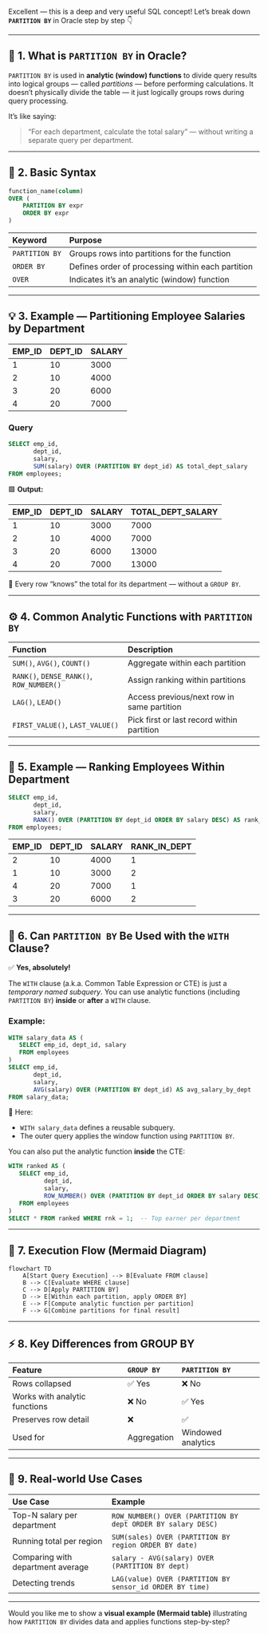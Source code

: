 Excellent — this is a deep and very useful SQL concept!
Let’s break down **`PARTITION BY`** in Oracle step by step 👇

---

## 🧩 1. What is `PARTITION BY` in Oracle?

`PARTITION BY` is used in **analytic (window) functions** to divide query results into logical groups — called *partitions* — before performing calculations.
It doesn’t physically divide the table — it just logically groups rows during query processing.

It’s like saying:

> “For each department, calculate the total salary”
> — without writing a separate query per department.

---

## 🧠 2. Basic Syntax

```sql
function_name(column)
OVER (
    PARTITION BY expr
    ORDER BY expr
)
```

| Keyword        | Purpose                                           |
| :------------- | :------------------------------------------------ |
| `PARTITION BY` | Groups rows into partitions for the function      |
| `ORDER BY`     | Defines order of processing within each partition |
| `OVER`         | Indicates it’s an analytic (window) function      |

---

## 💡 3. Example — Partitioning Employee Salaries by Department

| EMP_ID | DEPT_ID | SALARY |
| :----- | :------ | :----- |
| 1      | 10      | 3000   |
| 2      | 10      | 4000   |
| 3      | 20      | 6000   |
| 4      | 20      | 7000   |

### Query

```sql
SELECT emp_id,
       dept_id,
       salary,
       SUM(salary) OVER (PARTITION BY dept_id) AS total_dept_salary
FROM employees;
```

🟩 **Output:**

| EMP_ID | DEPT_ID | SALARY | TOTAL_DEPT_SALARY |
| :----- | :------ | :----- | :---------------- |
| 1      | 10      | 3000   | 7000              |
| 2      | 10      | 4000   | 7000              |
| 3      | 20      | 6000   | 13000             |
| 4      | 20      | 7000   | 13000             |

🧠 Every row “knows” the total for its department — without a `GROUP BY`.

---

## ⚙️ 4. Common Analytic Functions with `PARTITION BY`

| Function                                 | Description                                |
| :--------------------------------------- | :----------------------------------------- |
| `SUM()`, `AVG()`, `COUNT()`              | Aggregate within each partition            |
| `RANK()`, `DENSE_RANK()`, `ROW_NUMBER()` | Assign ranking within partitions           |
| `LAG()`, `LEAD()`                        | Access previous/next row in same partition |
| `FIRST_VALUE()`, `LAST_VALUE()`          | Pick first or last record within partition |

---

## 🧮 5. Example — Ranking Employees Within Department

```sql
SELECT emp_id,
       dept_id,
       salary,
       RANK() OVER (PARTITION BY dept_id ORDER BY salary DESC) AS rank_in_dept
FROM employees;
```

| EMP_ID | DEPT_ID | SALARY | RANK_IN_DEPT |
| :----- | :------ | :----- | :----------- |
| 2      | 10      | 4000   | 1            |
| 1      | 10      | 3000   | 2            |
| 4      | 20      | 7000   | 1            |
| 3      | 20      | 6000   | 2            |

---

## 🧩 6. Can `PARTITION BY` Be Used with the `WITH` Clause?

✅ **Yes, absolutely!**

The `WITH` clause (a.k.a. Common Table Expression or CTE) is just a *temporary named subquery*.
You can use analytic functions (including `PARTITION BY`) **inside** or **after** a `WITH` clause.

### Example:

```sql
WITH salary_data AS (
   SELECT emp_id, dept_id, salary
   FROM employees
)
SELECT emp_id,
       dept_id,
       salary,
       AVG(salary) OVER (PARTITION BY dept_id) AS avg_salary_by_dept
FROM salary_data;
```

🧠 Here:

* `WITH salary_data` defines a reusable subquery.
* The outer query applies the window function using `PARTITION BY`.

You can also put the analytic function **inside** the CTE:

```sql
WITH ranked AS (
   SELECT emp_id,
          dept_id,
          salary,
          ROW_NUMBER() OVER (PARTITION BY dept_id ORDER BY salary DESC) AS rnk
   FROM employees
)
SELECT * FROM ranked WHERE rnk = 1;  -- Top earner per department
```

---

## 🧭 7. Execution Flow (Mermaid Diagram)

```mermaid
flowchart TD
    A[Start Query Execution] --> B[Evaluate FROM clause]
    B --> C[Evaluate WHERE clause]
    C --> D[Apply PARTITION BY]
    D --> E[Within each partition, apply ORDER BY]
    E --> F[Compute analytic function per partition]
    F --> G[Combine partitions for final result]
```

---

## ⚡ 8. Key Differences from GROUP BY

| Feature                       | `GROUP BY`  | `PARTITION BY`     |
| :---------------------------- | :---------- | :----------------- |
| Rows collapsed                | ✅ Yes       | ❌ No               |
| Works with analytic functions | ❌ No        | ✅ Yes              |
| Preserves row detail          | ❌           | ✅                  |
| Used for                      | Aggregation | Windowed analytics |

---

## 🧰 9. Real-world Use Cases

| Use Case                          | Example                                                      |
| :-------------------------------- | :----------------------------------------------------------- |
| Top-N salary per department       | `ROW_NUMBER() OVER (PARTITION BY dept ORDER BY salary DESC)` |
| Running total per region          | `SUM(sales) OVER (PARTITION BY region ORDER BY date)`        |
| Comparing with department average | `salary - AVG(salary) OVER (PARTITION BY dept)`              |
| Detecting trends                  | `LAG(value) OVER (PARTITION BY sensor_id ORDER BY time)`     |

---

Would you like me to show a **visual example (Mermaid table)** illustrating how `PARTITION BY` divides data and applies functions step-by-step?
